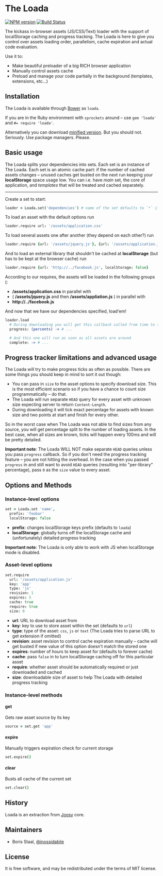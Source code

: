 # The Loada

[![NPM version](https://badge.fury.io/js/loada.png)](http://badge.fury.io/js/loada)
[![Build Status](https://travis-ci.org/inossidabile/loada.png?branch=master)](https://travis-ci.org/inossidabile/loada)

The kickass in-browser assets (JS/CSS/Text) loader with the support of localStorage caching and progress tracking. The Loada is here to give you control over assets loading order, parallelism, cache expiration and actual code evaluation. 

Use it to:

  * Make beautiful preloader of a big RICH browser application
  * Manually control assets cache
  * Preload and manage your code partially in the background (templates, extensions, etc...)

## Installation

The Loada is available through [Bower](http://bower.io) as `loada`. 

If you are in the Ruby environment with `sprockets` around – use `gem 'loada'` and `#= require 'loada'`.

Alternatively you can download [minified version](https://raw.github.com/inossidabile/loada/master/lib/loada.min.js). But you should not. Seriously. Use package managers. Please.

## Basic usage

The Loada splits your dependencies into sets. Each set is an instance of The Loada. Each set is an atomic cache part: if the number of cached assets changes – unused caches get busted on the next run keeping your **localStorage** space usage low. You can i.e. have *main* set, the core of application, and *templates* that will be treated and cached separately.

---

Create a set to start:

```coffee
loader = Loada.set('dependencies') # name of the set defaults to `*` if omitted.
```

To load an asset with the default options run

```coffee
loader.require url: '/assets/application.css'
```

To load several assets one after another (they depend on each other?) run

```coffee
loader.require {url: '/assets/jquery.js'}, {url: '/assets/application.js'}
```

And to load an external library that shouldn't be cached at **localStorage** (but has to be kept at
the browser cache) run

```coffee
loader.require {url: 'http://../facebook.js', localStorage: false}
```

According to our requires, the assets will be loaded in the following groups (:

  * **/assets/application.css** in parallel with
  * ( **/assets/jquery.js** and then **/assets/appliation.js** ) in parallel with
  * **http://../facebook.js**

And now that we have our dependencies specified, load'em!

```coffee
loader.load
  # During downloading you will get this callback called from time to time
  progress: (percents) -> # ...

  # And this one will run as soon as all assets are around
  complete: -> # ...
```

## Progress tracker limitations and advanced usage

The Loada will try to make progress ticks as often as possible. There are some things you should keep in mind to sort it out though:

  * You can pass in `size` to the asset options to specify download size. This is the most efficient scenario so if you have a chance to count size programmatically – do that.
  * The Loada will run separate `HEAD` query  for every asset with unknown size expecting server to return `Content-Length`.
  * During downloading it will tick exact percentage for assets with known size and two points at start and finish for every other.

So in the worst case when The Loada was not able to find sizes from any source, you will get percentage split to the number of loading assets. In the best case, when all sizes are known, ticks will happen every 100ms and will be pretty detailed.

**Important note**: The Loada WILL NOT make separate `HEAD` queries unless you pass `progress` callback. So if you don't need the progress tracking feature – you are not hitting the overhead. In the case when you passed `progress` in and still want to avoid `HEAD` queries (resulting into "per-library" percentage), pass `0` as the `size` value to every asset.

## Options and Methods

### Instance-level options

```coffee
set = Loada.set 'name',
  prefix: 'foobar'
  localStorage: false
```

  * **prefix**: changes localStorage keys prefix (defaults to `loada`)
  * **localStorage**: globally turns off the localStorage cache and (unfortunately) detailed progress tracking

**Important note**: The Loada is only able to work with JS when localStorage mode is disabled.

### Asset-level options

```coffee
set.require
  url: '/assets/application.js'
  key: 'app'
  type: 'js'
  revision: 1
  expires: 5
  cache: true
  require: true
  size: 0
```
  * **url**: URL to download asset from
  * **key**: key to use to store asset within the set (defaults to `url`)
  * **type**: type of the asset: `css`, `js` or `text` (The Loada tries to parse URL to get extension if omitted)
  * **revision**: asset revision to control cache expiration manually – cache will get busted if new value of this option doesn't match the stored one
  * **expires**: number of hours to keep asset for (defaults to forever cache)
  * **cache**: pass `false` in to turn localStorage caching off for this particular asset
  * **require**: whether asset should be automatically required or just downloaded and cached
  * **size**: downloadable size of asset to help The Loada with detailed progress tracking

### Instance-level methods

#### **get**

Gets raw asset source by its key

```coffee
source = set.get 'app'
```

#### **expire**

Manually triggers expiration check for current storage

```coffee
set.expire()
```

#### **clear**

Busts all cache of the current set

```coffee
set.clear()
```

## History

Loada is an extraction from [Joosy](http://joosy.ws) core.

## Maintainers

* Boris Staal, [@inossidabile](http://staal.io)

## License

It is free software, and may be redistributed under the terms of MIT license.